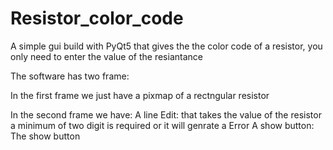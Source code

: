 # Resistor_color_code
A simple gui build with PyQt5 that gives the the color code of a resistor, you only need to enter the value of the resiantance

The software has two frame:

In the first frame we just have a pixmap of a rectngular resistor

In the second frame we have:
   A line Edit: that takes the value of the resistor a minimum of two digit is required or it will genrate a Error
   A show button: The show button 
